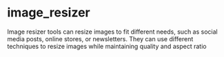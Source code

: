 # image_resizer
Image resizer tools can resize images to fit different needs, such as social media posts, online stores, or newsletters. They can use different techniques to resize images while maintaining quality and aspect ratio
